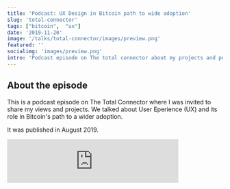 ```yaml
---
title: 'Podcast: UX Design in Bitcoin path to wide adoption'
slug: 'total-connector'
tags: ["bitcoin",  "ux"]
date: '2019-11-20'
image: '/talks/total-connector/images/preview.png'
featured: ''
socialimg: 'images/preview.png'
intro: 'Podcast episode on The total connector about my projects and perspectives regarding the importance of UX for Bitcoin.'
---
```


## About the episode

This is a podcast episode on The Total Connector where I was invited to share my views and projects. We talked about User Eperience (UX) and its role in Bitcoin's path to a wider adoption.

It was published in August 2019.

<iframe src="https://anchor.fm/keyvandavani/embed/episodes/TheTotalConnector20-Interview-with-Patricia-Estevao-on-UX-Design-for-Bitcoin-e4rf2e/a-ak6job" height="102px" width="400px" frameborder="0" scrolling="no"></iframe>